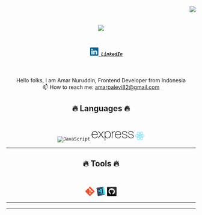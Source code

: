 <img align="right" src="https://visitor-badge.laobi.icu/badge?page_id=zarszz">

<h1 align="center">
  <a href="https://git.io/typing-svg">
    <img src="https://readme-typing-svg.herokuapp.com/?lines=Hello,+Folks...!+👋;I+am+Amar....;Nice+to+meet+you!&center=true&size=30">
  </a>
</h1>

<h5 align="center">
  <code>
    <a href="https://www.linkedin.com/in/amar-nuruddin-592282257/" title="LinkedIn Profile"><img width="22" src="images/linkedin.svg"> LinkedIn</a></code>
</h5>
<br>
<p align="center">
  Hello folks, I am Amar Nuruddin, Frontend Developer from Indonesia
  <br>
  📫 How to reach me: <a href="mailto: amarpalevi82@gmail.com"> amarpalevi82@gmail.com</a>
</p>

<h2 align="center">🔥 Languages 🔥</h2>
<br>
<p align="center">
  <code><img title="JavaScript" height="25" src="https://cdn.jsdelivr.net/gh/devicons/devicon/icons/javascript/javascript-plain.svg"></code>
  <code><img title="Express" height="25" src="images/express1.png"></code> 
  <code><img title="React" height="25" src="images/react-original.svg"></code>
</p>
<hr>

<h2 align="center">🔥 Tools 🔥</h2>
<br>
<p align="center">
  <code><img title="Git" height="25" src="images/git-original.svg"></code>
  <code><img title="Visual Studio Code" height="25" src="images/vscode.png"></code>
  <code><img title="GitHub" height="25" src="images/github.svg"></code>
</p>
<hr>

<hr>
